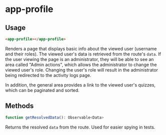 # app-profile

## Usage
```html
<app-profile></app-profile>
```

Renders a page that displays basic info about the viewed user (username and their roles). The viewed user's data is retrieved from the route's ``data``. If the user viewing the page is an administrator, they will be able to see an area called "Admin actions", which allows the administrator to change the viewed user's role. Changing the user's role will result in the administrator being redirected to the activity logs page.

In addition, the general area provides a link to the viewed user's quizzes, which can be paginated and sorted.

## Methods
```typescript
function getResolvedData(): Observable<Data>
```
Returns the resolved ``data`` from the route. Used for easier spying in tests.